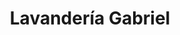 ---
title: "Lavandería Gabriel"
url: /san-juan-de-lurigancho/lavanderia-gabriel/
shop: Wäscherei
---